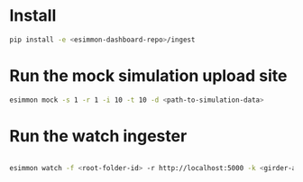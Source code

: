 # Install

```bash
pip install -e <esimmon-dashboard-repo>/ingest
```

# Run the mock simulation upload site

```bash
esimmon mock -s 1 -r 1 -i 10 -t 10 -d <path-to-simulation-data>
```

# Run the watch ingester

```bash

esimmon watch -f <root-folder-id> -r http://localhost:5000 -k <girder-api-key> -u <girder-api-url> -v 5 -a <fastapi-url>
```
